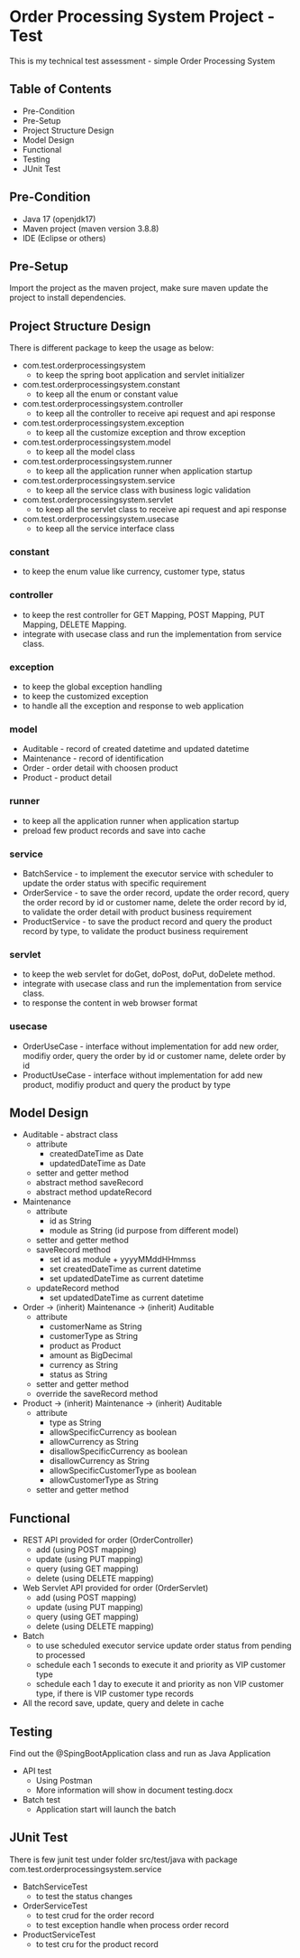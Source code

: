 # Order Processing System Project - Test
This is my technical test assessment - simple Order Processing System

## Table of Contents
- Pre-Condition
- Pre-Setup
- Project Structure Design
- Model Design
- Functional
- Testing
- JUnit Test

## Pre-Condition
- Java 17 (openjdk17)
- Maven project (maven version 3.8.8)
- IDE (Eclipse or others)

## Pre-Setup
Import the project as the maven project, make sure maven update the project to install dependencies.

## Project Structure Design
There is different package to keep the usage as below:
- com.test.orderprocessingsystem 
	- to keep the spring boot application and servlet initializer
- com.test.orderprocessingsystem.constant 
	- to keep all the enum or constant value
- com.test.orderprocessingsystem.controller 
	- to keep all the controller to receive api request and api response
- com.test.orderprocessingsystem.exception 
	- to keep all the customize exception and throw exception
- com.test.orderprocessingsystem.model 
	- to keep all the model class
- com.test.orderprocessingsystem.runner 
	- to keep all the application runner when application startup
- com.test.orderprocessingsystem.service 
	- to keep all the service class with business logic validation
- com.test.orderprocessingsystem.servlet 
	- to keep all the servlet class to receive api request and api response
- com.test.orderprocessingsystem.usecase 
	- to keep all the service interface class

### constant
- to keep the enum value like currency, customer type, status

### controller
- to keep the rest controller for GET Mapping, POST Mapping, PUT Mapping, DELETE Mapping.
- integrate with usecase class and run the implementation from service class.

### exception
- to keep the global exception handling 
- to keep the customized exception
- to handle all the exception and response to web application

### model
- Auditable - record of created datetime and updated datetime
- Maintenance - record of identification
- Order - order detail with choosen product
- Product - product detail

### runner
- to keep all the application runner when application startup
- preload few product records and save into cache

### service
- BatchService - to implement the executor service with scheduler to update the order status with specific requirement
- OrderService - to save the order record, update the order record, query the order record by id or customer name, delete the order record by id, to validate the order detail with product business requirement
- ProductService - to save the product record and query the product record by type, to validate the product business requirement

### servlet
- to keep the web servlet for doGet, doPost, doPut, doDelete method.
- integrate with usecase class and run the implementation from service class.
- to response the content in web browser format

### usecase
- OrderUseCase - interface without implementation for add new order, modifiy order, query the order by id or customer name, delete order by id
- ProductUseCase - interface without implementation for add new product, modifiy product and query the product by type 

## Model Design
- Auditable - abstract class
	- attribute
		- createdDateTime as Date
		- updatedDateTime as Date
	- setter and getter method
	- abstract method saveRecord
	- abstract method updateRecord
- Maintenance
	- attribute
		- id as String
		- module as String (id purpose from different model)
	- setter and getter method
	- saveRecord method
		- set id as module + yyyyMMddHHmmss
		- set createdDateTime as current datetime
		- set updatedDateTime as current datetime
	- updateRecord method
		- set updatedDateTime as current datetime
- Order -> (inherit) Maintenance -> (inherit) Auditable 
	- attribute
		- customerName as String
		- customerType as String
		- product as Product
		- amount as BigDecimal
		- currency as String
		- status as String
	- setter and getter method
	- override the saveRecord method
- Product -> (inherit) Maintenance -> (inherit) Auditable
	- attribute
		- type as String
		- allowSpecificCurrency as boolean
		- allowCurrency as String
		- disallowSpecificCurrency as boolean
		- disallowCurrency as String
		- allowSpecificCustomerType as boolean
		- allowCustomerType as String
	- setter and getter method

## Functional
- REST API provided for order (OrderController)
	- add (using POST mapping)
	- update (using PUT mapping)
	- query (using GET mapping) 
	- delete (using DELETE mapping)
- Web Servlet API provided for order (OrderServlet)
	- add (using POST mapping)
	- update (using PUT mapping)
	- query (using GET mapping) 
	- delete (using DELETE mapping)
- Batch 
	- to use scheduled executor service update order status from pending to processed 
	- schedule each 1 seconds to execute it and priority as VIP customer type
	- schedule each 1 day to execute it and priority as non VIP customer type, if there is VIP customer type records
- All the record save, update, query and delete in cache

## Testing
Find out the @SpingBootApplication class and run as Java Application
- API test
	- Using Postman
	- More information will show in document testing.docx
- Batch test
	- Application start will launch the batch

## JUnit Test
There is few junit test under folder src/test/java with package com.test.orderprocessingsystem.service
- BatchServiceTest
	- to test the status changes
- OrderServiceTest
	- to test crud for the order record
	- to test exception handle when process order record
- ProductServiceTest
	- to test cru for the product record
